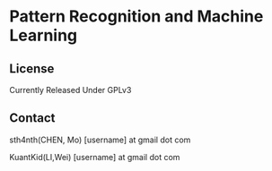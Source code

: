Pattern Recognition and Machine Learning
===========

License
-------
Currently Released Under GPLv3


Contact
-------
sth4nth(CHEN, Mo) [username] at gmail dot com

KuantKid(LI,Wei) [username] at gmail dot com
